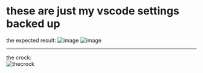 # these are just my vscode settings backed up
the expected result:
![image](https://github.com/user-attachments/assets/9d1a1f4a-47c1-4549-ac01-f55483882de8)
![image](https://github.com/user-attachments/assets/1a21b18b-aaef-4456-8d1f-e281259c4f57)



---
the crock:
<br>
![thecrock](https://i.redd.it/yrwhskksre381.jpg)
